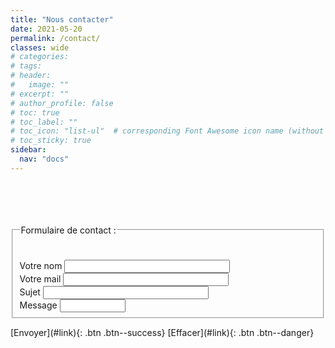 ```yaml
---
title: "Nous contacter"
date: 2021-05-20
permalink: /contact/
classes: wide
# categories: 
# tags: 
# header:
#   image: ""
# excerpt: ""
# author_profile: false
# toc: true
# toc_label: ""
# toc_icon: "list-ul"  # corresponding Font Awesome icon name (without fa prefix)
# toc_sticky: true
sidebar:
  nav: "docs"
---
```

<br>
<br>
<br>
<br>

<form>
  <fieldset>
	<legend>Formulaire de contact :</legend>
	<br>
	<br>
	Votre nom <input type="text" size="30"><br>
	Votre mail <input type="text" size="30"><br>
	Sujet <input type="text" size="30"><br>
	Message <input type="text" size="10">
  </fieldset>

</form>
[Envoyer](#link){: .btn .btn--success}
[Effacer](#link){: .btn .btn--danger}




